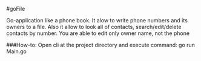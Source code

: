 #goFile

Go-application like a phone book.
It alow to write phone numbers and its owners to a file. Also it allow to look all of contacts, search/edit/delete contacts by number. You are able to edit only owner name, not the phone

###How-to:
Open cli at the project directory and execute command: go run Main.go
